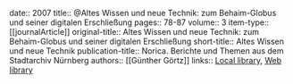date:: 2007
title:: @Altes Wissen und neue Technik: zum Behaim-Globus und seiner digitalen Erschließung
pages:: 78-87
volume:: 3
item-type:: [[journalArticle]]
original-title:: Altes Wissen und neue Technik: zum Behaim-Globus und seiner digitalen Erschließung
short-title:: Altes Wissen und neue Technik
publication-title:: Norica. Berichte und Themen aus dem Stadtarchiv Nürnberg
authors:: [[Günther Görtz]]
links:: [Local library](zotero://select/groups/2386895/items/ER37V58F), [Web library](https://www.zotero.org/groups/2386895/items/ER37V58F)
